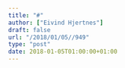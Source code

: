 ```yaml
---
title: "#"
author: ["Eivind Hjertnes"]
draft: false
url: "/2018/01/05//949"
type: "post"
date: 2018-01-05T01:00:00+01:00
---
```

